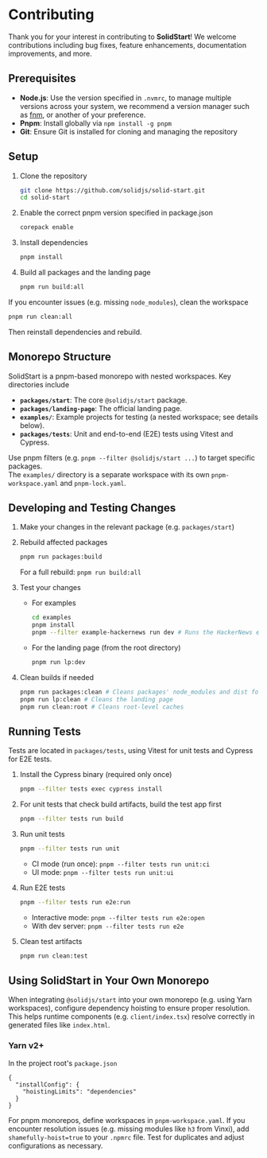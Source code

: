 # Contributing

Thank you for your interest in contributing to **SolidStart**! We welcome contributions including bug fixes, feature enhancements, documentation improvements, and more.

## Prerequisites

- **Node.js**: Use the version specified in `.nvmrc`, to manage multiple versions across your system, we recommend a version manager such as [fnm](https://github.com/Schniz/fnm), or another of your preference.
- **Pnpm**: Install globally via `npm install -g pnpm`
- **Git**: Ensure Git is installed for cloning and managing the repository

## Setup

1. Clone the repository

   ```bash
   git clone https://github.com/solidjs/solid-start.git
   cd solid-start
   ```

2. Enable the correct pnpm version specified in package.json

   ```bash
   corepack enable
   ```

3. Install dependencies

   ```bash
   pnpm install
   ```

4. Build all packages and the landing page
   ```bash
   pnpm run build:all
   ```

If you encounter issues (e.g. missing `node_modules`), clean the workspace

```bash
pnpm run clean:all
```

Then reinstall dependencies and rebuild.

## Monorepo Structure

SolidStart is a pnpm-based monorepo with nested workspaces. Key directories include

- **`packages/start`**: The core `@solidjs/start` package.
- **`packages/landing-page`**: The official landing page.
- **`examples/`**: Example projects for testing (a nested workspace; see details below).
- **`packages/tests`**: Unit and end-to-end (E2E) tests using Vitest and Cypress.

Use pnpm filters (e.g. `pnpm --filter @solidjs/start ...`) to target specific packages.  
The `examples/` directory is a separate workspace with its own `pnpm-workspace.yaml` and `pnpm-lock.yaml`.

## Developing and Testing Changes

1. Make your changes in the relevant package (e.g. `packages/start`)

2. Rebuild affected packages

   ```bash
   pnpm run packages:build
   ```

   For a full rebuild: `pnpm run build:all`

3. Test your changes

   - For examples
     ```bash
     cd examples
     pnpm install
     pnpm --filter example-hackernews run dev # Runs the HackerNews example
     ```
   - For the landing page (from the root directory)
     ```bash
     pnpm run lp:dev
     ```

4. Clean builds if needed
   ```bash
   pnpm run packages:clean # Cleans packages' node_modules and dist folders
   pnpm run lp:clean # Cleans the landing page
   pnpm run clean:root # Cleans root-level caches
   ```

## Running Tests

Tests are located in `packages/tests`, using Vitest for unit tests and Cypress for E2E tests.

1. Install the Cypress binary (required only once)

   ```bash
   pnpm --filter tests exec cypress install
   ```

2. For unit tests that check build artifacts, build the test app first

   ```bash
   pnpm --filter tests run build
   ```

3. Run unit tests

   ```bash
   pnpm --filter tests run unit
   ```

   - CI mode (run once): `pnpm --filter tests run unit:ci`
   - UI mode: `pnpm --filter tests run unit:ui`

4. Run E2E tests

   ```bash
   pnpm --filter tests run e2e:run
   ```

   - Interactive mode: `pnpm --filter tests run e2e:open`
   - With dev server: `pnpm --filter tests run e2e`

5. Clean test artifacts
   ```bash
   pnpm run clean:test
   ```

## Using SolidStart in Your Own Monorepo

When integrating `@solidjs/start` into your own monorepo (e.g. using Yarn workspaces), configure dependency hoisting to ensure proper resolution. This helps runtime components (e.g. `client/index.tsx`) resolve correctly in generated files like `index.html`.

### Yarn v2+

In the project root's `package.json`

```jsonc
{
  "installConfig": {
    "hoistingLimits": "dependencies"
  }
}
```

For pnpm monorepos, define workspaces in `pnpm-workspace.yaml`. If you encounter resolution issues (e.g. missing modules like `h3` from Vinxi), add `shamefully-hoist=true` to your `.npmrc` file. Test for duplicates and adjust configurations as necessary.
